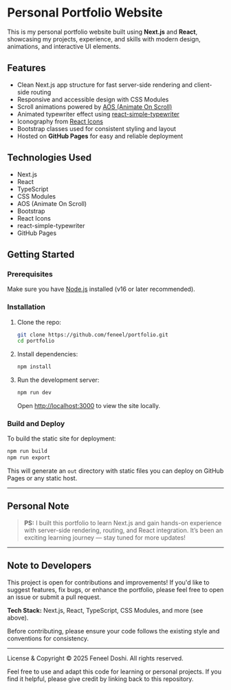 # Personal Portfolio Website

This is my personal portfolio website built using **Next.js** and **React**, showcasing my projects, experience, and skills with modern design, animations, and interactive UI elements.

## Features

* Clean Next.js app structure for fast server-side rendering and client-side routing
* Responsive and accessible design with CSS Modules
* Scroll animations powered by [AOS (Animate On Scroll)](https://michalsnik.github.io/aos/)
* Animated typewriter effect using [react-simple-typewriter](https://github.com/azz/react-simple-typewriter)
* Iconography from [React Icons](https://react-icons.github.io/react-icons/)
* Bootstrap classes used for consistent styling and layout
* Hosted on **GitHub Pages** for easy and reliable deployment

## Technologies Used

* Next.js
* React
* TypeScript
* CSS Modules
* AOS (Animate On Scroll)
* Bootstrap
* React Icons
* react-simple-typewriter
* GitHub Pages

## Getting Started

### Prerequisites

Make sure you have [Node.js](https://nodejs.org/en/) installed (v16 or later recommended).

### Installation

1. Clone the repo:

   ```bash
   git clone https://github.com/feneel/portfolio.git
   cd portfolio
   ```

2. Install dependencies:

   ```bash
   npm install
   ```

3. Run the development server:

   ```bash
   npm run dev
   ```

   Open [http://localhost:3000](http://localhost:3000) to view the site locally.

### Build and Deploy

To build the static site for deployment:

```bash
npm run build
npm run export
```

This will generate an `out` directory with static files you can deploy on GitHub Pages or any static host.

---

## Personal Note

> **PS:** I built this portfolio to learn Next.js and gain hands-on experience with server-side rendering, routing, and React integration. It’s been an exciting learning journey — stay tuned for more updates!

---

## Note to Developers

This project is open for contributions and improvements! If you'd like to suggest features, fix bugs, or enhance the portfolio, please feel free to open an issue or submit a pull request.

**Tech Stack:** Next.js, React, TypeScript, CSS Modules, and more (see above).

Before contributing, please ensure your code follows the existing style and conventions for consistency.

---

License & Copyright
© 2025 Feneel Doshi. All rights reserved.

Feel free to use and adapt this code for learning or personal projects. If you find it helpful, please give credit by linking back to this repository. 